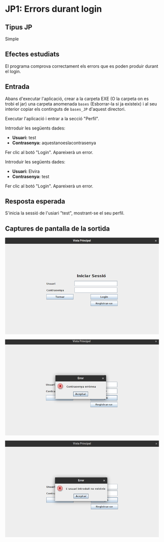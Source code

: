 # JP1: Errors durant login

## Tipus JP

Simple

## Efectes estudiats

El programa comprova correctament els errors que es poden produir durant el login.

## Entrada

Abans d'executar l'aplicació, crear a la carpeta EXE (O la carpeta on es trobi el jar) una carpeta anomenada `bases` (Esborrar-la si ja existeix) i al seu interior copiar els continguts de `bases_JP` d'aquest directori.

Executar l'aplicació i entrar a la secció "Perfil".

Intrroduir les següents dades:

- **Usuari:** test
- **Contrasenya:** aquestanoeslacontrasenya

Fer clic al botó "Login". Apareixerà un error.

Intrroduir les següents dades:

- **Usuari:** Elvira
- **Contrasenya:** test

Fer clic al botó "Login". Apareixerà un error.

## Resposta esperada

S'inicia la sessió de l'usiari "test", mostrant-se el seu perfil.

## Captures de pantalla de la sortida

![Pantalla de login](../imatges_JP/pantalla_login.png)

![Error de contrasenya incorrecta](../imatges_JP/pantalla_login_error_1.png)

![Error d'usuari inexistent](../imatges_JP/pantalla_login_error_2.png)
